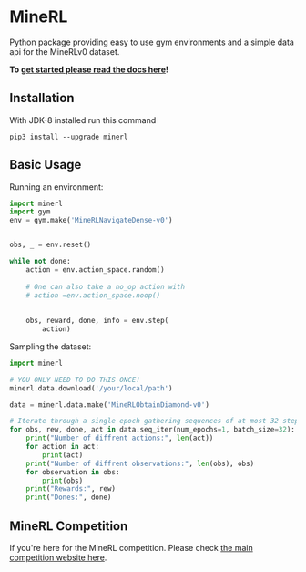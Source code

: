 # MineRL

Python package providing easy to use gym environments and a simple data api for the MineRLv0 dataset. 

**To [get started please read the docs here](http://minerl.io/docs/)!**

## Installation

With JDK-8 installed run this command
```
pip3 install --upgrade minerl
```

## Basic Usage

Running an environment:
```python
import minerl
import gym
env = gym.make('MineRLNavigateDense-v0')


obs, _ = env.reset()

while not done:
    action = env.action_space.random() 
 
    # One can also take a no_op action with
    # action =env.action_space.noop()
    
 
    obs, reward, done, info = env.step(
        action)

```

Sampling the dataset:

```python
import minerl

# YOU ONLY NEED TO DO THIS ONCE!
minerl.data.download('/your/local/path')

data = minerl.data.make('MineRLObtainDiamond-v0')

# Iterate through a single epoch gathering sequences of at most 32 steps
for obs, rew, done, act in data.seq_iter(num_epochs=1, batch_size=32):
    print("Number of diffrent actions:", len(act))
    for action in act:
        print(act)
    print("Number of diffrent observations:", len(obs), obs)
    for observation in obs:
        print(obs)
    print("Rewards:", rew)
    print("Dones:", done)
```

## MineRL Competition
If you're here for the MineRL competition. Please check [the main competition website here](https://www.aicrowd.com/challenges/neurips-2019-minerl-competition).
